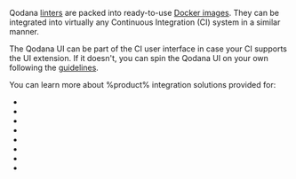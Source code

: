 [//]: # (title: Add Qodana to your CI)

Qodana [linters](linters.md) are packed into ready-to-use [Docker images](docker-images.md). They can be 
integrated into virtually any Continuous Integration (CI) system in a similar manner.

The Qodana UI can be part of the CI user interface in case your CI supports the UI extension. If it doesn't, you can
spin the Qodana UI on your own following the [guidelines](html-report.md).


You can learn more about %product% integration solutions provided for:

- [](qodana-azure-pipelines.md)
- [](bitbucket.md)
- [](circleci.md)
- [](github.md)
- [](gitlab.md)
- [](jenkins.md)
- [](space-automation.md)
- [](teamcity.md)

